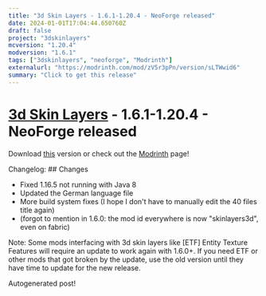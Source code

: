 ```yaml
---
title: "3d Skin Layers - 1.6.1-1.20.4 - NeoForge released"
date: 2024-01-01T17:04:44.650760Z
draft: false
project: "3dskinlayers"
mcversion: "1.20.4"
modversion: "1.6.1"
tags: ["3dskinlayers", "neoforge", "Modrinth"]
externalurl: "https://modrinth.com/mod/zV5r3pPn/version/sLTWwid6"
summary: "Click to get this release"
---
```

# [3d Skin Layers](/project/3dskinlayers) - 1.6.1-1.20.4 - NeoForge released
Download [this](https://modrinth.com/mod/zV5r3pPn/version/sLTWwid6) version or check out the [Modrinth](https://modrinth.com/mod/zV5r3pPn) page!

Changelog: ## Changes
- Fixed 1.16.5 not running with Java 8
- Updated the German language file
- More build system fixes (I hope I don't have to manually edit the 40 files title again)
- (forgot to mention in 1.6.0: the mod id everywhere is now "skinlayers3d", even on fabric)

Note: Some mods interfacing with 3d skin layers like [ETF] Entity Texture Features will require an update to work again with 1.6.0+. If you need ETF or other mods that got broken by the update, use the old version until they have time to update for the new release.

Autogenerated post!
